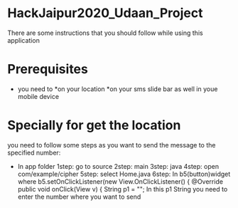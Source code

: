 # HackJaipur2020_Udaan_Project
There are some instructions that you should follow while using this application 
# Prerequisites
* you need to
          *on your location
          *on your sms slide bar as well in youe mobile device
# Specially for get the location
you need to follow some steps as you want to send the message to the specified number:
* In app folder
          1step: go to source
          2step: main
          3step: java
          4step: open com/example/cipher
          5step: select Home.java
          6step: In b5(button)widget where 
                                              b5.setOnClickListener(new View.OnClickListener() {
                                                @Override
                                                    public void onClick(View v) {
                                                    String p1 = "";
                                In this p1 String you need to enter the number where you want to send  
 
